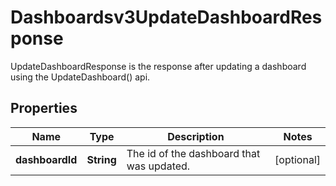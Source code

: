 

# Dashboardsv3UpdateDashboardResponse

UpdateDashboardResponse is the response after updating a dashboard using the UpdateDashboard() api.

## Properties

| Name | Type | Description | Notes |
|------------ | ------------- | ------------- | -------------|
|**dashboardId** | **String** | The id of the dashboard that was updated. |  [optional] |



